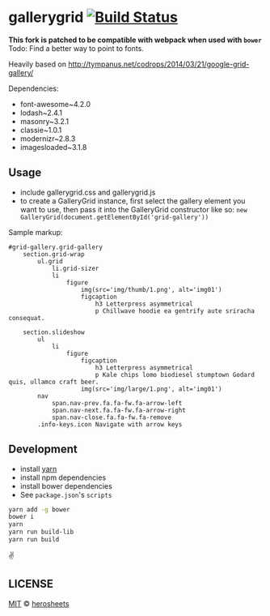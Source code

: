 # gallerygrid [![Build Status](https://travis-ci.org/GabLeRoux/gallerygrid.svg?branch=master)](https://travis-ci.org/GabLeRoux/gallerygrid)

**This fork is patched to be compatible with webpack when used with `bower`**
Todo: Find a better way to point to fonts.

Heavily based on http://tympanus.net/codrops/2014/03/21/google-grid-gallery/

Dependencies:
* font-awesome~4.2.0
* lodash~2.4.1
* masonry~3.2.1
* classie~1.0.1
* modernizr~2.8.3
* imagesloaded~3.1.8


## Usage

* include gallerygrid.css and gallerygrid.js
* to create a GalleryGrid instance, first select the gallery element you want to use, then pass it into the GalleryGrid constructor like so: `new GalleryGrid(document.getElementById('grid-gallery'))`

Sample markup:
```jade
#grid-gallery.grid-gallery
    section.grid-wrap
        ul.grid
            li.grid-sizer
            li
                figure
                    img(src='img/thumb/1.png', alt='img01')
                    figcaption
                        h3 Letterpress asymmetrical
                        p Chillwave hoodie ea gentrify aute sriracha consequat.

    section.slideshow
        ul
            li
                figure
                    figcaption
                        h3 Letterpress asymmetrical
                        p Kale chips lomo biodiesel stumptown Godard quis, ullamco craft beer.
                    img(src='img/large/1.png', alt='img01')
        nav
            span.nav-prev.fa.fa-fw.fa-arrow-left
            span.nav-next.fa.fa-fw.fa-arrow-right
            span.nav-close.fa.fa-fw.fa-remove
        .info-keys.icon Navigate with arrow keys
```

## Development

* install [yarn](https://yarnpkg.com/en/)
* install npm dependencies
* install bower dependencies
* See `package.json`'s `scripts`

```bash
yarn add -g bower
bower i
yarn
yarn run build-lib
yarn run build
```

:v:

## LICENSE

[MIT](LICENSE.md) © [herosheets](https://github.com/herosheets)

